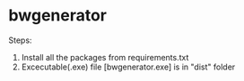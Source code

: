 # bwgenerator

Steps:

1. Install all the packages from requirements.txt  
2. Excecutable(.exe) file [bwgenerator.exe] is in "dist" folder 
